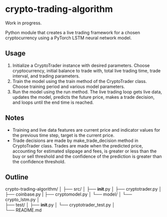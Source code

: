 # crypto-trading-algorithm

Work in progress.

Python module that creates a live trading framework for a chosen cryptocurrency using a PyTorch LSTM neural network model.

## Usage
1. Initialize a CryptoTrader instance with desired parameters. Choose cryptocurrency, initial balance to trade with, total live trading time, trade interval, and trading parameters.
2. Train the model using the train method of the CryptoTrader class. Choose training period and various model parameters.
3. Run the model using the run method. The live trading loop gets live data, updates the model, predicts the future price, makes a trade decision, and loops until the end time is reached.

## Notes
- Training and live data features are current price and indicator values for the previous time step, target is the current price.
- Trade decisions are made by make_trade_decision method in CryptoTrader class. Trades are made when the predicted price, accounting for estimated slippage and fees, is greater or less than the buy or sell threshold and the confidence of the prediction is greater than the confidence threshold.

## Outline
crypto-trading-algorithm/
│
├── src/
│   ├── __init__.py
│   ├── cryptotrader.py
│   ├── coinbase.py
|   ├── cryptomodel.py
│   └── model/
│       └── crypto_lstm.py
│   
├── test/
│   ├── __init__.py
│   └── cryptotrader_test.py
│   
└── README.md
